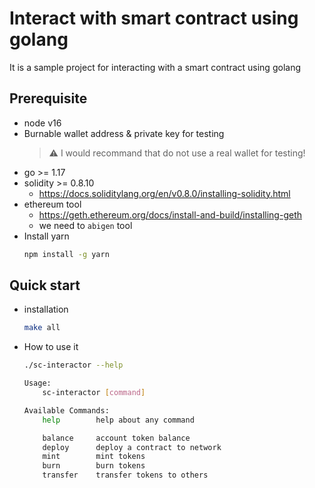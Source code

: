 # Interact with smart contract using golang
 It is a sample project for interacting with a smart contract using golang

## Prerequisite
- node v16
- Burnable wallet address & private key for testing
  > :warning: I would recommand that do not use a real wallet for testing!
- go >= 1.17
- solidity >= 0.8.10
  - https://docs.soliditylang.org/en/v0.8.0/installing-solidity.html
- ethereum tool
  - https://geth.ethereum.org/docs/install-and-build/installing-geth
  - we need to `abigen` tool
- Install yarn
  ```sh
  npm install -g yarn
  ```

## Quick start
- installation
    ```sh
    make all
    ```
- How to use it
    ```sh
    ./sc-interactor --help
    ```
    ```sh
    Usage:
        sc-interactor [command]
    
    Available Commands:
        help        help about any command

        balance     account token balance
        deploy      deploy a contract to network
        mint        mint tokens
        burn        burn tokens
        transfer    transfer tokens to others
    ```
